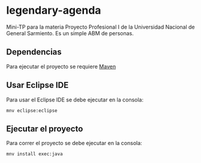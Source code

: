 # legendary-agenda
Mini-TP para la materia Proyecto Profesional I de la Universidad Nacional de General Sarmiento.
Es un simple ABM de personas.

## Dependencias
Para ejecutar el proyecto se requiere [Maven](https://maven.apache.org/install.html)

## Usar Eclipse IDE
Para usar el Eclipse IDE se debe ejecutar en la consola:

```
mnv eclipse:eclipse
```

## Ejecutar el proyecto
Para correr el proyecto se debe ejecutar en la consola:

```
mnv install exec:java
```
